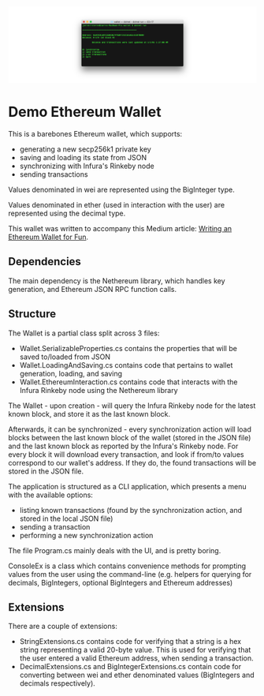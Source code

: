 ![Wallet Screnshot](img/wallet_screen.png?)

# Demo Ethereum Wallet

This is a barebones Ethereum wallet, which supports:

- generating a new secp256k1 private key
- saving and loading its state from JSON
- synchronizing with Infura's Rinkeby node
- sending transactions

Values denominated in wei are represented using the BigInteger type.

Values denominated in ether (used in interaction with the user) are represented using the decimal type.

This wallet was written to accompany this Medium article: [Writing an Ethereum Wallet for Fun](https://medium.com/@jkirsteins/writing-an-ethereum-wallet-for-fun-e82a05322ae2).

## Dependencies

The main dependency is the Nethereum library, which handles key generation, and Ethereum JSON RPC
function calls.

## Structure

The Wallet is a partial class split across 3 files:

- Wallet.SerializableProperties.cs contains the properties that will be saved to/loaded from JSON
- Wallet.LoadingAndSaving.cs contains code that pertains to wallet generation, loading, and saving
- Wallet.EthereumInteraction.cs contains code that interacts with the Infura Rinkeby node using the Nethereum library

The Wallet - upon creation - will query the Infura Rinkeby node for the latest known block, and store it as the
last known block.

Afterwards, it can be synchronized - every synchronization action will load blocks between the last known block 
of the wallet (stored in the JSON file) and the last known block as reported by the Infura's Rinkeby node. For
every block it will download every transaction, and look if from/to values correspond to our wallet's address. If they
do, the found transactions will be stored in the JSON file.

The application is structured as a CLI application, which presents a menu with the available options:

- listing known transactions (found by the synchronization action, and stored in the local JSON file)
- sending a transaction
- performing a new synchronization action

The file Program.cs mainly deals with the UI, and is pretty boring.

ConsoleEx is a class which contains convenience methods for prompting values from the user
using the command-line (e.g. helpers for querying for decimals, BigIntegers, optional BigIntegers and Ethereum addresses)

## Extensions

There are a couple of extensions:

- StringExtensions.cs contains code for verifying that a string is a hex string representing a valid 20-byte value.
  This is used for verifying that the user entered a valid Ethereum address, when sending a transaction.
- DecimalExtensions.cs and BigIntegerExtensions.cs contain code for converting between wei and ether denominated values
  (BigIntegers and decimals respectively).

